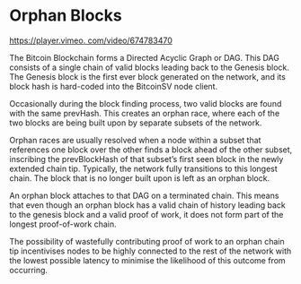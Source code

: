 # Orphan Blocks

[https://player.vimeo. com/video/674783470](https://player.vimeo.com/video/674783470)

The Bitcoin Blockchain forms a Directed Acyclic Graph or DAG. This DAG consists of a single chain of valid blocks leading back to the Genesis block. The Genesis block is the first ever block generated on the network, and its block hash is hard-coded into the BitcoinSV node client.

Occasionally during the block finding process, two valid blocks are found with the same prevHash. This creates an orphan race, where each of the two blocks are being built upon by separate subsets of the network.

Orphan races are usually resolved when a node within a subset that references one block over the other finds a block ahead of the other subset, inscribing the prevBlockHash of that subset’s first seen block in the newly extended chain tip. Typically, the network fully transitions to this longest chain. The block that is no longer built upon is left as an orphan block.

An orphan block attaches to that DAG on a terminated chain. This means that even though an orphan block has a valid chain of history leading back to the genesis block and a valid proof of work, it does not form part of the longest proof-of-work chain.&#x20;

The possibility of wastefully contributing proof of work to an orphan chain tip incentivises nodes to be highly connected to the rest of the network with the lowest possible latency to minimise the likelihood of this outcome from occurring.
